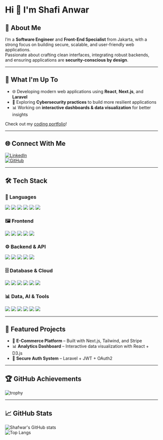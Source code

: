 # Hi 👋 I'm Shafi Anwar  

## 📝 About Me  
I’m a **Software Engineer** and **Front-End Specialist** from Jakarta, with a strong focus on building secure, scalable, and user-friendly web applications.  
Passionate about crafting clean interfaces, integrating robust backends, and ensuring applications are **security-conscious by design**.  

---

## 🚀 What I'm Up To  
- 🌐 Developing modern web applications using **React**, **Next.js**, and **Laravel**  
- 🔐 Exploring **Cybersecurity practices** to build more resilient applications  
- 📊 Working on **interactive dashboards & data visualization** for better insights  

Check out my [coding portfolio](https://github.com/shafwar?tab=repositories)!  

---

## 🌐 Connect With Me  
[![LinkedIn](https://img.shields.io/badge/-LinkedIn-0A66C2?logo=linkedin&logoColor=fff)](https://www.linkedin.com/in/shafianwar)  
[![GitHub](https://img.shields.io/badge/-GitHub-181717?logo=github&logoColor=fff)](https://github.com/shafwar)  

---

## 🛠️ Tech Stack  

### 🚀 Languages  
<p>
  <img src="https://img.shields.io/badge/JavaScript-F7DF1E?logo=javascript&logoColor=000" />
  <img src="https://img.shields.io/badge/TypeScript-3178C6?logo=typescript&logoColor=fff" />
  <img src="https://img.shields.io/badge/Python-3776AB?logo=python&logoColor=fff" />
  <img src="https://img.shields.io/badge/Java-007396?logo=java&logoColor=fff" />
  <img src="https://img.shields.io/badge/PHP-777BB4?logo=php&logoColor=fff" />
  <img src="https://img.shields.io/badge/SQL-336791?logo=postgresql&logoColor=fff" />
</p>

### 🖼️ Frontend  
<p>
  <img src="https://img.shields.io/badge/React-61DAFB?logo=react&logoColor=000" />
  <img src="https://img.shields.io/badge/Next.js-000?logo=next.js&logoColor=fff" />
  <img src="https://img.shields.io/badge/Vite-646CFF?logo=vite&logoColor=fff" />
  <img src="https://img.shields.io/badge/TailwindCSS-38B2AC?logo=tailwind-css&logoColor=fff" />
  <img src="https://img.shields.io/badge/Inertia.js-9553E9?logo=inertia&logoColor=fff" />
</p>

### ⚙️ Backend & API  
<p>
  <img src="https://img.shields.io/badge/Node.js-339933?logo=node.js&logoColor=fff" />
  <img src="https://img.shields.io/badge/Express-000?logo=express&logoColor=fff" />
  <img src="https://img.shields.io/badge/Laravel-FF2D20?logo=laravel&logoColor=fff" />
  <img src="https://img.shields.io/badge/Next.js_API-000?logo=next.js&logoColor=fff" />
  <img src="https://img.shields.io/badge/REST_API-005571?logo=fastapi&logoColor=fff" />
</p>

### 🗄️ Database & Cloud  
<p>
  <img src="https://img.shields.io/badge/MySQL-4479A1?logo=mysql&logoColor=fff" />
  <img src="https://img.shields.io/badge/PostgreSQL-4169E1?logo=postgresql&logoColor=fff" />
  <img src="https://img.shields.io/badge/MongoDB-47A248?logo=mongodb&logoColor=fff" />
  <img src="https://img.shields.io/badge/Railway-0B0D0E?logo=railway&logoColor=fff" />
  <img src="https://img.shields.io/badge/Vercel-000?logo=vercel&logoColor=fff" />
  <img src="https://img.shields.io/badge/Docker-2496ED?logo=docker&logoColor=fff" />
</p>

### 📊 Data, AI & Tools  
<p>
  <img src="https://img.shields.io/badge/Pandas-150458?logo=pandas&logoColor=fff" />
  <img src="https://img.shields.io/badge/NumPy-013243?logo=numpy&logoColor=fff" />
  <img src="https://img.shields.io/badge/TensorFlow-FF6F00?logo=tensorflow&logoColor=fff" />
  <img src="https://img.shields.io/badge/ScikitLearn-F7931E?logo=scikitlearn&logoColor=fff" />
  <img src="https://img.shields.io/badge/Postman-FF6C37?logo=postman&logoColor=fff" />
  <img src="https://img.shields.io/badge/Git-F05032?logo=git&logoColor=fff" />
</p>

---

## 📂 Featured Projects  
- 🛒 **E-Commerce Platform** – Built with Next.js, Tailwind, and Stripe  
- 📊 **Analytics Dashboard** – Interactive data visualization with React + D3.js  
- 🔐 **Secure Auth System** – Laravel + JWT + OAuth2  

---

## 🏆 GitHub Achievements  
![trophy](https://github-profile-trophy.vercel.app/?username=shafwar&theme=tokyonight&margin-w=15&margin-h=15&no-bg=true)  

---

## 📈 GitHub Stats  
![Shafwar's GitHub stats](https://github-readme-stats.vercel.app/api?username=shafwar&show_icons=true&theme=tokyonight)  
![Top Langs](https://github-readme-stats.vercel.app/api/top-langs/?username=shafwar&layout=compact&theme=tokyonight)  
